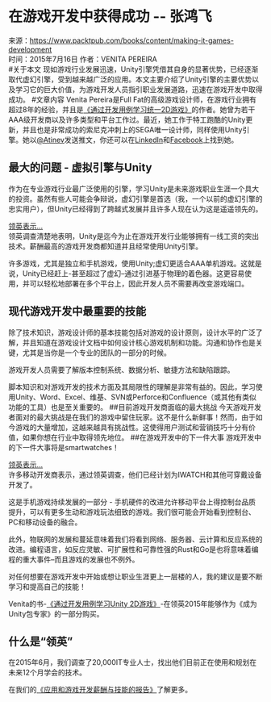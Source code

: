 # 在游戏开发中获得成功  -- 张鸿飞
来源：https://www.packtpub.com/books/content/making-it-games-development  
时间：2015年7月16日
作者：VENITA PEREIRA  
#关于本文
现如游戏行业发展迅速，Unity引擎凭借其自身的显著优势，已经逐渐取代虚幻引擎，受到越来越广泛的应用。本文主要介绍了Unity引擎的主要优势以及学习它的巨大价值，为游戏开发人员指引职业发展道路，迅速在游戏开发中取得成功。
#文章内容
Venita Pereira是Full Fat的高级游戏设计师，在游戏行业拥有超过8年的经验，并且是[《通过开发用例学习统一2D游戏》](https://www.packtpub.com/game-development/unity-2d-game-development-example-beginner’s-guide-raw)的作者。她曾为若干AAA级开发商以及许多类型和平台工作过。最近，她工作于特工跑酷的Unity更新，并且也是非常成功的索尼克冲刺上的SEGA唯一设计师，同样使用Unity引擎。她以[@Atinev](https://twitter.com/Atinev)发送推文，你还可以在[LinkedIn](https://www.linkedin.com/pub/venita-pereira/3/551/899)和[Facebook](https://www.facebook.com/venita.pereira.7)上找到她。
## 最大的问题 - 虚拟引擎与Unity
作为在专业游戏行业最广泛使用的引擎，学习Unity是未来游戏职业生涯一个具大的投资。虽然有些人可能会争辩说，虚幻引擎是首选（我，一个以前的虚幻引擎的忠实用户），但Unity已经得到了跨越式发展并且许多人现在认为这是遥遥领先的。

[领英表示...](https://www.packtpub.com/skillup/app-dev-salary-report)  
领英调查清楚地表明，Unity是迄今为止在游戏开发行业能够拥有一线工资的突出技术。薪酬最高的游戏开发商都知道并且经常使用Unity引擎。

许多游戏，尤其是独立和手机游戏，使用Unity;虚幻更适合AAA单机游戏。这就是说，Unity已经赶上-甚至超过了虚幻–通过引进基于物理的着色器。这更容易使用，并可以轻松地部署在多个平台上，因此开发人员不需要再改变游戏端口。
## 现代游戏开发中最重要的技能
除了技术知识，游戏设计师的基本技能包括对游戏的设计原则，设计水平的广泛了解，并且知道在游戏设计文档中如何设计核心游戏机制和功能。沟通和协作也是关键，尤其是当你是一个专业的团队的一部分的时候。

游戏开发人员需要了解版本控制系统、数据分析、敏捷方法和缺陷跟踪。

脚本知识和对游戏开发的技术方面及其局限性的理解是非常有益的。因此，学习使用Unity、Word、Excel、维基、SVN或Perforce和Confluence（或其他有类似功能的工具）也是至关重要的。
##目前游戏开发商面临的最大挑战
今天游戏开发者面对的最大挑战是在我们的游戏中留住玩家。这不是什么新鲜事！然而，由于如今游戏的大量增加，这越来越具有挑战性。这使得用户测试和营销技巧十分有价值，如果你想在行业中取得领先地位。
##在游戏开发中的下一件大事
游戏开发中的下一件大事将是smartwatches！

[领英表示...](https://www.packtpub.com/skillup/app-dev-salary-report)  
许多移动开发商表示，通过领英调查，他们已经计划为IWATCH和其他可穿戴设备开发了。

这是手机游戏持续发展的一部分 - 手机硬件的改进允许移动平台上得控制台品质提升，可以有更多生动和游戏玩法细致的游戏。我们很可能会开始看到控制台、PC和移动设备的融合。

此外，物联网的发展和蔓延意味着我们将看到网络、服务器、云计算和反应系统的改进。编程语言，如反应灵敏、可扩展性和可靠性强的Rust和Go是也将意味着编程的重大事件–而且游戏的发展也不例外。

对任何想要在游戏开发中开始或想让职业生涯更上一层楼的人，我的建议是要不断学习和提高自己的技能！

Venita的书-[《通过开发用例学习Unity 2D游戏》](https://www.packtpub.com/game-development/unity-2d-game-development-example-beginner’s-guide-raw)-在领英2015年能够作为《成为Unity包专家》的一部分购买。
## 什么是“领英”
在2015年6月，我们调查了20,000IT专业人士，找出他们目前正在使用和规划在未来12个月学会的技术。

在我们的[《应用和游戏开发薪酬与技能的报告》](https://www.packtpub.com/skillup/app-dev-salary-report)了解更多。
